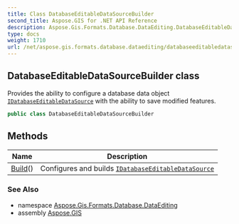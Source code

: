 ```yaml
---
title: Class DatabaseEditableDataSourceBuilder
second_title: Aspose.GIS for .NET API Reference
description: Aspose.Gis.Formats.Database.DataEditing.DatabaseEditableDataSourceBuilder class. Provides the ability to configure a database data object IDatabaseEditableDataSource with the ability to save modified features
type: docs
weight: 1710
url: /net/aspose.gis.formats.database.dataediting/databaseeditabledatasourcebuilder/
---
```

## DatabaseEditableDataSourceBuilder class

Provides the ability to configure a database data object [`IDatabaseEditableDataSource`](../idatabaseeditabledatasource/) with the ability to save modified features.

```csharp
public class DatabaseEditableDataSourceBuilder
```

## Methods

| Name | Description |
| --- | --- |
| [Build](../../aspose.gis.formats.database.dataediting/databaseeditabledatasourcebuilder/build/)() | Configures and builds [`IDatabaseEditableDataSource`](../idatabaseeditabledatasource/) |

### See Also

* namespace [Aspose.Gis.Formats.Database.DataEditing](../../aspose.gis.formats.database.dataediting/)
* assembly [Aspose.GIS](../../)


